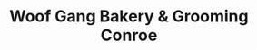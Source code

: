 ---
title: "Woof Gang Bakery & Grooming Conroe"
url: /conroe/woof-gang-bakery-und-grooming-conroe/
shop: Tiersalon
---